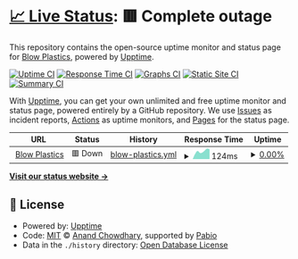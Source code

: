 # [📈 Live Status](https://status.blowplastics.com): <!--live status--> **🟥 Complete outage**

This repository contains the open-source uptime monitor and status page for [Blow Plastics](blowplastics.com), powered by [Upptime](https://github.com/upptime/upptime).

[![Uptime CI](https://github.com/blowplastics/bp-status/workflows/Uptime%20CI/badge.svg)](https://github.com/blowplastics/bp-status/actions?query=workflow%3A%22Uptime+CI%22)
[![Response Time CI](https://github.com/blowplastics/bp-status/workflows/Response%20Time%20CI/badge.svg)](https://github.com/blowplastics/bp-status/actions?query=workflow%3A%22Response+Time+CI%22)
[![Graphs CI](https://github.com/blowplastics/bp-status/workflows/Graphs%20CI/badge.svg)](https://github.com/blowplastics/bp-status/actions?query=workflow%3A%22Graphs+CI%22)
[![Static Site CI](https://github.com/blowplastics/bp-status/workflows/Static%20Site%20CI/badge.svg)](https://github.com/blowplastics/bp-status/actions?query=workflow%3A%22Static+Site+CI%22)
[![Summary CI](https://github.com/blowplastics/bp-status/workflows/Summary%20CI/badge.svg)](https://github.com/blowplastics/bp-status/actions?query=workflow%3A%22Summary+CI%22)

With [Upptime](https://upptime.js.org), you can get your own unlimited and free uptime monitor and status page, powered entirely by a GitHub repository. We use [Issues](https://github.com/blowplastics/bp-status/issues) as incident reports, [Actions](https://github.com/blowplastics/bp-status/actions) as uptime monitors, and [Pages](https://status.blowplastics.com) for the status page.

<!--start: status pages-->
<!-- This summary is generated by Upptime (https://github.com/upptime/upptime) -->
<!-- Do not edit this manually, your changes will be overwritten -->
<!-- prettier-ignore -->
| URL | Status | History | Response Time | Uptime |
| --- | ------ | ------- | ------------- | ------ |
| <img alt="" src="https://icons.duckduckgo.com/ip3/www.blowplastics.com.ico" height="13"> [Blow Plastics](https://www.blowplastics.com/) | 🟥 Down | [blow-plastics.yml](https://github.com/blowplastics/bp-status/commits/HEAD/history/blow-plastics.yml) | <details><summary><img alt="Response time graph" src="./graphs/blow-plastics/response-time-week.png" height="20"> 124ms</summary><br><a href="https://status.blowplastics.com/history/blow-plastics"><img alt="Response time 5677" src="https://img.shields.io/endpoint?url=https%3A%2F%2Fraw.githubusercontent.com%2Fblowplastics%2Fbp-status%2FHEAD%2Fapi%2Fblow-plastics%2Fresponse-time.json"></a><br><a href="https://status.blowplastics.com/history/blow-plastics"><img alt="24-hour response time 155" src="https://img.shields.io/endpoint?url=https%3A%2F%2Fraw.githubusercontent.com%2Fblowplastics%2Fbp-status%2FHEAD%2Fapi%2Fblow-plastics%2Fresponse-time-day.json"></a><br><a href="https://status.blowplastics.com/history/blow-plastics"><img alt="7-day response time 124" src="https://img.shields.io/endpoint?url=https%3A%2F%2Fraw.githubusercontent.com%2Fblowplastics%2Fbp-status%2FHEAD%2Fapi%2Fblow-plastics%2Fresponse-time-week.json"></a><br><a href="https://status.blowplastics.com/history/blow-plastics"><img alt="30-day response time 3303" src="https://img.shields.io/endpoint?url=https%3A%2F%2Fraw.githubusercontent.com%2Fblowplastics%2Fbp-status%2FHEAD%2Fapi%2Fblow-plastics%2Fresponse-time-month.json"></a><br><a href="https://status.blowplastics.com/history/blow-plastics"><img alt="1-year response time 5677" src="https://img.shields.io/endpoint?url=https%3A%2F%2Fraw.githubusercontent.com%2Fblowplastics%2Fbp-status%2FHEAD%2Fapi%2Fblow-plastics%2Fresponse-time-year.json"></a></details> | <details><summary><a href="https://status.blowplastics.com/history/blow-plastics">0.00%</a></summary><a href="https://status.blowplastics.com/history/blow-plastics"><img alt="All-time uptime 64.53%" src="https://img.shields.io/endpoint?url=https%3A%2F%2Fraw.githubusercontent.com%2Fblowplastics%2Fbp-status%2FHEAD%2Fapi%2Fblow-plastics%2Fuptime.json"></a><br><a href="https://status.blowplastics.com/history/blow-plastics"><img alt="24-hour uptime 0.00%" src="https://img.shields.io/endpoint?url=https%3A%2F%2Fraw.githubusercontent.com%2Fblowplastics%2Fbp-status%2FHEAD%2Fapi%2Fblow-plastics%2Fuptime-day.json"></a><br><a href="https://status.blowplastics.com/history/blow-plastics"><img alt="7-day uptime 0.00%" src="https://img.shields.io/endpoint?url=https%3A%2F%2Fraw.githubusercontent.com%2Fblowplastics%2Fbp-status%2FHEAD%2Fapi%2Fblow-plastics%2Fuptime-week.json"></a><br><a href="https://status.blowplastics.com/history/blow-plastics"><img alt="30-day uptime 1.41%" src="https://img.shields.io/endpoint?url=https%3A%2F%2Fraw.githubusercontent.com%2Fblowplastics%2Fbp-status%2FHEAD%2Fapi%2Fblow-plastics%2Fuptime-month.json"></a><br><a href="https://status.blowplastics.com/history/blow-plastics"><img alt="1-year uptime 64.53%" src="https://img.shields.io/endpoint?url=https%3A%2F%2Fraw.githubusercontent.com%2Fblowplastics%2Fbp-status%2FHEAD%2Fapi%2Fblow-plastics%2Fuptime-year.json"></a></details>

<!--end: status pages-->

[**Visit our status website →**](https://status.blowplastics.com)

## 📄 License

- Powered by: [Upptime](https://github.com/upptime/upptime)
- Code: [MIT](./LICENSE) © [Anand Chowdhary](https://anandchowdhary.com), supported by [Pabio](https://pabio.com)
- Data in the `./history` directory: [Open Database License](https://opendatacommons.org/licenses/odbl/1-0/)
